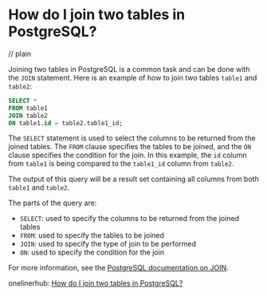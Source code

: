# How do I join two tables in PostgreSQL?
// plain

Joining two tables in PostgreSQL is a common task and can be done with the `JOIN` statement. Here is an example of how to join two tables `table1` and `table2`:

```sql
SELECT *
FROM table1
JOIN table2
ON table1.id = table2.table1_id;
```

The `SELECT` statement is used to select the columns to be returned from the joined tables. The `FROM` clause specifies the tables to be joined, and the `ON` clause specifies the condition for the join. In this example, the `id` column from `table1` is being compared to the `table1_id` column from `table2`.

The output of this query will be a result set containing all columns from both `table1` and `table2`.

The parts of the query are:
- `SELECT`: used to specify the columns to be returned from the joined tables
- `FROM`: used to specify the tables to be joined
- `JOIN`: used to specify the type of join to be performed
- `ON`: used to specify the condition for the join

For more information, see the [PostgreSQL documentation on JOIN](https://www.postgresql.org/docs/current/sql-select.html#SQL-FROM).

onelinerhub: [How do I join two tables in PostgreSQL?](https://onelinerhub.com/postgresql/how-do-i-join-two-tables-in-postgresql)